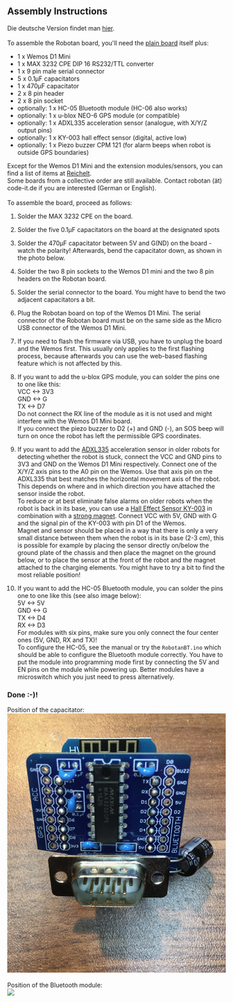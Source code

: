 <H2>Assembly Instructions</H2>
Die deutsche Version findet man  <A HREF="Assembly Instructions_de.md">hier</A>.  
<BR><BR>
To assemble the Robotan board, you'll need the <A HREF="schematics">plain board</A> itself plus:  
<BR>
<UL>
<LI>1 x Wemos D1 Mini
<LI>1 x MAX 3232 CPE DIP 16 RS232/TTL converter
<LI>1 x 9 pin male serial connector
<LI>5 x 0.1µF capacitators
<LI>1 x 470µF capacitator
<LI>2 x 8 pin header
<LI>2 x 8 pin socket
<LI>optionally: 1 x HC-05 Bluetooth module (HC-06 also works)
<LI>optionally: 1 x u-blox NEO-6 GPS module (or compatible)
<LI>optionally: 1 x ADXL335 acceleration sensor (analogue, with X/Y/Z output pins)
<LI>optionally: 1 x KY-003 hall effect sensor (digital, active low)
<LI>optionally: 1 x Piezo buzzer CPM 121 (for alarm beeps when robot is outside GPS boundaries)
  </UL>
Except for the Wemos D1 Mini and the extension modules/sensors, you can find a list of items at <A HREF="https://www.reichelt.de/my/1409494">Reichelt</A>.  
<BR>
Some boards from a collective order are still available. Contact robotan (ät) code-it.de if you are interested (German or English).
<BR><BR>
To assemble the board, proceed as follows:
<BR>

1. Solder the MAX 3232 CPE on the board.

2. Solder the five 0.1µF capacitators on the board at the designated spots

3. Solder the 470µF capacitator  between 5V and G(ND) on the board - watch the polarity! Afterwards, bend the capacitator down, as shown in the photo below.

4. Solder the two 8 pin sockets to the Wemos D1 mini and the two 8 pin headers on the Robotan board.

5. Solder the serial connector to the board. You might have to bend the two adjacent capacitators a bit.

6. Plug the Robotan board on top of the Wemos D1 Mini. The serial connector of the Robotan board must be on the same side as the Micro USB 
connector of the Wemos D1 Mini.

7. If you need to flash the firmware via USB, you have to unplug the board and the Wemos first. This usually only applies to the first flashing process, because afterwards you can use the web-based flashing feature which is not affected by this.

8. If you want to add the u-blox GPS  module, you can solder the pins one 
to one like this:  
VCC <-> 3V3  
GND <-> G  
TX <-> D7  
Do not connect the RX line of the module as it is not used and might interfere with the Wemos D1 Mini board.  
If you connect the piezo buzzer to D2 (+) and GND (-), an SOS beep will turn on once the robot has left the permissible GPS coordinates.

9. If you want to add the  <A HREF="https://amzn.to/2MoVvjT">ADXL335</A> acceleration sensor in older robots for detecting whether the robot is stuck, connect the VCC and GND pins to 3V3 and GND on the Wemos D1 Mini respectively. Connect one of the X/Y/Z axis pins to the A0 pin on the Wemos. Use that axis pin on the ADXL335 that best matches the horizontal movement axis of the robot. This depends on where and in which direction you have attached the sensor inside the robot.  
To reduce or at best eliminate false alarms on older robots when the robot is back in its base, you can use a <A HREF="https://amzn.to/3184fOL">Hall Effect Sensor KY-003</A> in combination with a <A HREF="https://amzn.to/2MqvkJP">strong magnet</A>. Connect VCC with 5V, GND with G and the signal pin of the KY-003 with pin D1 of the Wemos.  
Magnet and sensor should be placed in a way that there is only a very small distance between them when the robot is in its base (2-3 cm), this is possible for example by placing the sensor directly on/below the ground plate of the chassis and then place the magnet on the ground below, or to place the sensor at the front of the robot and the magnet attached to the charging elements. You might have to try a bit to find the most reliable position!   

10. If you want to add the HC-05 Bluetooth module, you can solder the pins one 
to one like this (see also image below):  
5V <-> 5V  
GND <-> G  
TX <-> D4  
RX <-> D3  
For modules with six pins, make sure you only connect the four center ones 
(5V, GND, RX and TX)!  
To configure the HC-05, see the manual or try the `RobotanBT.ino` which should
be able to configure the Bluetooth module correctly. You have to put the module
into programming mode first by connecting the 5V and EN pins on the module 
while powering up. Better modules have a microswitch which you just need to
press alternatively.  
<H3>Done :-)!</H3>
Position of the capacitator:<BR>
<IMG SRC="img/Robotan-Board-Final.jpg">
<BR><BR>
Position of the Bluetooth module:<BR>
<IMG SRC="img/8 - Adding Bluetooth module.jpg">
